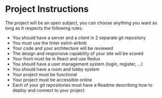 # Project Instructions

The project will be an open subject, you can choose anything you want as long as it respects
the following rules:
* You should have a server and a client in 2 separate git repository
* You must use the linter eslint-airbnb
* Your code and your architecture will be reviewed
* The design and responsive capability of your site will be scored
* Your front must be in React and use Redux
* You should have a user management system (login, register, ...)
* You should have a room and lobby system
* Your project must be functional
* Your project must be accessible online
* Each of your git repositories must have a Readme describing how to deploy and
connect to your project

